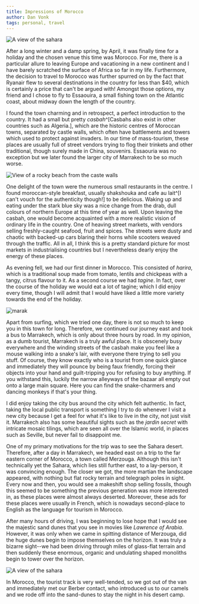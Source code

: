 ```yaml
---
title: Impressions of Morocco
author: Dan Vonk
tags: personal, travel
---
```


![A view of the sahara](/images/20310025.JPG "The dunes of the pre-sahara,
located in Merzouga, in the eastern extremities of the country, meld into the surf of the
Atlantic beach of Essaouira. Double exposure on Kodak Gold film.")

After a long winter and a damp spring, by April, it was finally time for a
holiday and the chosen venue this time was Morocco. For me, there is a particular
allure to leaving Europe and vacationing in a new continent and I have barely
scratched the surface of Africa so far in my life. Furthermore, the decision to travel to
Morocco was further spurred on by the fact that Ryanair flew to several
destinations in the country for less than $40, which is certainly a price that
can't be argued with! Amongst those options, my friend and I chose to fly to
Essaouira, a small fishing town on the Atlantic coast, about midway down the
length of the country.

I found the town charming and in retrospect, a perfect introduction to the
country. It had a small but pretty _casbah_^[Casbahs also exist in other
countries such as Algeria.],  which are the historic centres of Moroccan towns,
separated by castle walls, which often have battlements and towers which used to protect
against invaders. In our time of mass-tourism, these places are usually full of
street vendors trying to flog their trinkets and other traditional, though
surely made in China, souvenirs. Essaouria was no exception but we later found
the larger city of Marrakech to be so much worse.

![View of a rocky beach from the caste walls](/images/DSCF7566.JPG "The casbah
of Essaouira extends right out to the rocky beach. The harbour is behind us and
the seagulls are awaiting the return of the fishing boats.")

One delight of the town were the numerous small restaurants in the centre. I
found moroccan-style breakfast, usually shakshouka and cafe au lait^[I can't
vouch for the authenticity though!] to be delicious. Waking up and eating under
the stark blue sky was a nice change from the drab, dull colours of northern
Europe at this time of year as well. Upon leaving the casbah, one would become
acquainted with a more realistic vision of ordinary life in the country. One of
heaving street markets, with vendors selling freshly-caught seafood, fruit and
spices. The streets were dusty and chaotic with backed-up cars blaring their horns while
scooters weaved through the traffic. All in all, I think this is a pretty
standard picture for most markets in industrialising countries but I
nevertheless dearly enjoy the energy of these places.

As evening fell, we had our first dinner in Morocco. This consisted of _harira_,
which is a traditional soup made from
tomato, lentils and chickpeas with a tangy, citrus flavour to it. As a second
course we had _tagine_. In fact, over the course of the holiday we would eat a lot
of tagine; which I did enjoy every time, though I will admit that I would have
liked a little more variety towards the end of the holiday.

![marak](/images/DSCF7590.JPG "A view of the roof-tops of Marrakech with the
Atlas mountains faintly visible in the background. Down below the streets are
narrow, labyrinthine and stink but are nevertheless welcome respite from the hot sun.")

Apart from surfing, which we tried one day, there is not so much to keep you in this
town for long. Therefore, we continued our journey east and took a bus to Marrakech,
which is only about three hours by road. In my opinion, as a dumb tourist,
Marrakech is a truly awful place. It is obscenely busy everywhere and the
winding streets of the casbah make you feel like a mouse walking into a snake's
lair, with everyone there trying to sell you stuff. Of course, they know exactly
who is a tourist from one quick glance and immediately they will pounce by being
faux friendly, forcing their objects into your hand and guilt-tripping you for
refusing to buy anything. If you withstand this, luckily the narrow alleyways of
the bazaar all empty out onto a large main square. Here you can find the
snake-charmers and dancing monkeys if that's your thing.

I did enjoy taking the city bus around the city which felt authentic. In fact,
taking the local public transport is something I try to do whenever I visit a
new city because I get a feel for what it's like to live in the city, not just
visit it. Marrakech also has some beautiful sights such as the _jardin secret_
with intricate mosaic tilings, which are seen all over the Islamic world, in
places such as Seville, but never fail to disappoint me.

One of my primary motivations for the trip was to see the Sahara desert.
Therefore, after a day in Marrakech, we headed east on a trip to the far eastern
corner of Morocco, a town called Merzouga. Although this isn't technically yet
the Sahara, which lies still further east, to a lay-person, it was convincing
enough. The closer we got, the more martian the landscape appeared, with nothing
but flat rocky terrain and telegraph poles in sight. Every now and then, you
would see a makeshift shop selling fossils, though this seemed to be something
the previous generation was more interested in, as these places were almost always
deserted. Moreover, these ads for these places were usually in French, which is
nowadays second-place to English as the language for tourism in Morocco.

After many hours of driving, I was beginning to lose hope that I would see the
majestic sand dunes that you see in movies like _Lawrence of Arabia_. However,
it was only when we came in spitting distance of Merzouga, did the huge dunes
begin to impose themselves on the horizon. It was truly a bizarre sight--we had
been driving through miles of glass-flat terrain and then suddenly these
enormous, organic and undulating shaped monoliths begin to tower over the horizon.

![A view of the sahara](/images/DSCF7664.JPG "The dunes of the pre-sahara in
Merzouga. Past here it's just sand-sea and rocky plateau for over a thousand kilometres.")

In Morocco, the tourist track is very well-tended, so we got out of the van and immediately
met our Berber contact, who introduced us to our camels and we rode off into the
sand-dunes to stay the night in his desert camp.
